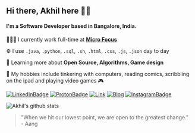 ## Hi there, Akhil here 👋🏽
#### I'm a Software Developer based in Bangalore, India.
👨🏽‍💻 I currently work full-time at **[Micro Focus](https://www.microfocus.com/en-us/home)**

⚙️ I use `.java`, `.python`, `.sql`, `.sh`, `.html`, `.css`, `.js`, `.json` day to day

🌱 Learning more about **Open Source, Algorithms, Game design**

👾 My hobbies include tinkering with computers, reading comics, scribbling on the ipad and playing video games 🎮

[![LinkedInBadge](https://img.shields.io/badge/-akhilsudh-0e76a8?style=for-the-badge&logo=linkedin&logoColor=white)](https://linkedin.com/in/akhilsudh) [![ProtonBadge](https://img.shields.io/badge/-akhil.sudhakaran@pm.me-8B89CC?style=for-the-badge&logo=protonmail&logoColor=white)](mailto:akhil.sudhakaran@pm.me) [![Link](https://img.shields.io/badge/-akhilsudh.github.io-black?style=for-the-badge)](https://akhilsudh.github.io/) [![Blog](https://img.shields.io/badge/-Just_Another_Geeky_Blog-ffb901?style=for-the-badge&logo=rss&logoColor=black)](https://justanothergeek.hashnode.dev/) [![InstagramBadge](https://img.shields.io/badge/-just__another__otaku____-E4405F?style=for-the-badge&logo=instagram&logoColor=white)](https://instagram.com/just_another_otaku__)

![Akhil's github stats](https://github-readme-stats.vercel.app/api?username=Akhilsudh&count_private=true)

> "When we hit our lowest point, we are open to the greatest change." <br> - Aang
